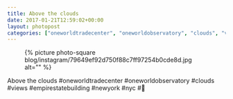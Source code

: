 ```yaml
---
title: Above the clouds
date: 2017-01-21T12:59:02+00:00
layout: photopost
categories: ["oneworldtradecenter", "oneworldobservatory", "clouds", "views", "empirestatebuilding", "newyork", "nyc", "🗽", "photos", "instagram"]
---
```


<figure class="photo photo--square">
  {% picture photo-square blog/instagram/79649ef92d750f88c7ff97254b0cde8d.jpg alt="" %}
</figure>

Above the clouds
#oneworldtradecenter #oneworldobservatory #clouds #views #empirestatebuilding #newyork #nyc #🗽
